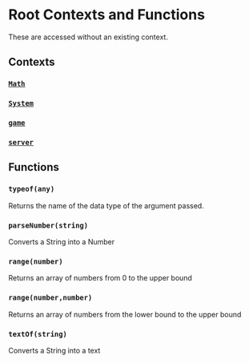 # Root Contexts and Functions
These are accessed without an existing context.

## Contexts
### [`Math`](./root/math.md)
### [`System`](./root/system.md)
### [`game`](./root/game/game.md)
### [`server`](./root/game/server/server.md)

## Functions
### `typeof(any)`
Returns the name of the data type of the argument passed.

### `parseNumber(string)`
Converts a String into a Number

### `range(number)`
Returns an array of numbers from 0 to the upper bound

### `range(number,number)`
Returns an array of numbers from the lower bound to the upper bound

### `textOf(string)`
Converts a String into a text
